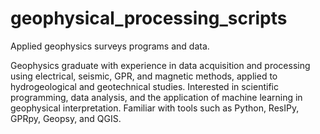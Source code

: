 # geophysical_processing_scripts
Applied geophysics surveys programs and data.

Geophysics graduate with experience in data acquisition and processing using electrical, seismic, GPR, and magnetic methods, applied to hydrogeological and geotechnical studies. Interested in scientific programming, data analysis, and the application of machine learning in geophysical interpretation. Familiar with tools such as Python, ResIPy, GPRpy, Geopsy, and QGIS.
